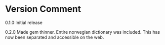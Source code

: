 Version   Comment
============================================
0.1.0     Initial release

0.2.0     Made gem thinner. Entire norwegian dictionary was included. This has now been separated and accessible on the web.
